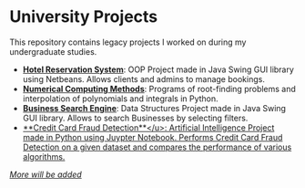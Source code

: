 # University Projects
This repository contains legacy projects I worked on during my undergraduate studies.

- <u>**[Hotel Reservation System](https://github.com/FazalOne/uni-projects/tree/main/Hotel%20Reservation%20System%20on%20Java-Swing%20GUI-OOP)**</u>: OOP Project made in Java Swing GUI library using Netbeans. Allows clients and admins to manage bookings.
- <u>**[Numerical Computing Methods](https://github.com/FazalOne/uni-projects/tree/main/Numerical%20Methods)**</u>: Programs of root-finding problems and interpolation of polynomials and integrals in Python.
- <u>**[Business Search Engine](https://github.com/FazalOne/uni-projects/tree/main/Business%20Search%20Engine)**</u>: Data Structures Project made in Java Swing GUI library. Allows to search Businesses by selecting filters.
- <u>**[Credit Card Fraud Detection]([https://github.com/FazalOne/uni-projects/tree/main/Business%20Search%20Engine](https://github.com/FazalOne/uni-projects/tree/main/Credit%20Card%20Fraud%20Detection))**</u>: Artificial Intelligence Project made in Python using Juypter Notebook. Performs Credit Card Fraud Detection on a given dataset and compares the performance of various algorithms.

*More will be added*
